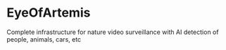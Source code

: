 # EyeOfArtemis
Complete infrastructure for nature video surveillance with AI detection of people, animals, cars, etc
